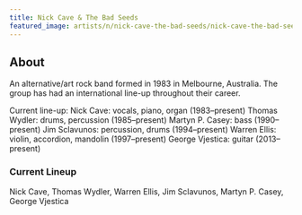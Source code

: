 ```yaml
---
title: Nick Cave & The Bad Seeds
featured_image: artists/n/nick-cave-the-bad-seeds/nick-cave-the-bad-seeds.jpg
---
```

## About

An alternative/art rock band formed in 1983 in Melbourne, Australia. The group has had an international line-up throughout their career.

Current line-up:
Nick Cave: vocals, piano, organ (1983–present)
Thomas Wydler: drums, percussion (1985–present)
Martyn P. Casey: bass (1990–present)
Jim Sclavunos: percussion, drums (1994–present)
Warren Ellis: violin, accordion, mandolin (1997–present)
George Vjestica: guitar (2013–present)

### Current Lineup

Nick Cave, Thomas Wydler, Warren Ellis, Jim Sclavunos, Martyn P. Casey, George Vjestica

